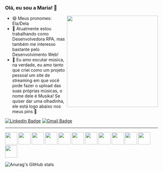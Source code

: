 ### Olá, eu sou a Maria! 👋
<img align='right' src="https://media.giphy.com/media/9PhdJO4CMfyfXDCnko/giphy.gif" width="300">


- 😄 Meus pronomes: Ela/Dela
- 🔭 Atualmente estou trabalhando como Desenvolvedora RPA, mas também me interesso bastante pelo Desenvolvimento Web!
- 💬 Eu amo escutar música, na verdade, eu amo tanto que criei como um projeto pessoal um site de streaming em que você pode fazer o upload das suas próprias músicas, o nome dele é Musika! Se quiser dar uma olhadinha, ele está logo abaixo nos meus pins 📍 

[![Linkedin Badge](https://img.shields.io/badge/-LinkedIn-blue?style=flat&logo=Linkedin&logoColor=white&link=https://www.linkedin.com/in/rebeccamanzi/)](https://www.linkedin.com/in/maria-emilia-castro-oliveira/)
[![Gmail Badge](https://img.shields.io/badge/-Gmail-c14438?style=flat&logo=Gmail&logoColor=white&link=mailto:emyly.mary@gmail.com)](mailto:emyly.mary@gmail.com)

<hr />
<span>
<img src="https://cdn.jsdelivr.net/gh/devicons/devicon/icons/html5/html5-original.svg" width="40"/>
<img src="https://cdn.jsdelivr.net/gh/devicons/devicon/icons/css3/css3-original.svg" width="40"/>
<img src="https://cdn.jsdelivr.net/gh/devicons/devicon/icons/javascript/javascript-plain.svg" width="40"/>
<img src="https://cdn.jsdelivr.net/gh/devicons/devicon/icons/react/react-original.svg" width="40"/>
<img src="https://cdn.jsdelivr.net/gh/devicons/devicon/icons/nodejs/nodejs-original.svg" width="40"/>
<img src="https://cdn.jsdelivr.net/gh/devicons/devicon/icons/express/express-original.svg" width="40"/>
<img src="https://cdn.jsdelivr.net/gh/devicons/devicon/icons/npm/npm-original-wordmark.svg" width="40"/>
<img src="https://cdn.jsdelivr.net/gh/devicons/devicon/icons/mongodb/mongodb-original.svg" width="40"/>
<img src="https://cdn.jsdelivr.net/gh/devicons/devicon/icons/postgresql/postgresql-original.svg" width="40"/>
<img src="https://cdn.jsdelivr.net/gh/devicons/devicon/icons/cplusplus/cplusplus-original.svg" width="40"/>
<img src="https://cdn.jsdelivr.net/gh/devicons/devicon/icons/qt/qt-original.svg" width="40"/>
<img src="https://cdn.jsdelivr.net/gh/devicons/devicon/icons/vscode/vscode-original.svg" width="40"/>
</span>


                   

![Anurag's GitHub stats](https://github-readme-stats.vercel.app/api?username=MariaEmiliaCastro&show_icons=true&theme=transparent)
<!--
**MariaEmiliaCastro/MariaEmiliaCastro** is a ✨ _special_ ✨ repository because its `README.md` (this file) appears on your GitHub profile.

Here are some ideas to get you started:

- 🔭 I’m currently working on ...
- 🌱 I’m currently learning ...
- 👯 I’m looking to collaborate on ...
- 🤔 I’m looking for help with ...
- 💬 Ask me about ...
- 📫 How to reach me: ...
- 😄 Pronouns: ...
- ⚡ Fun fact: ...
-->


